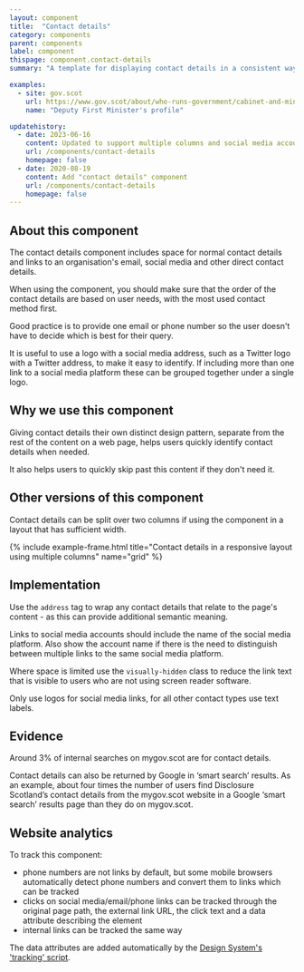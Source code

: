 ```yaml
---
layout: component
title:  "Contact details"
category: components
parent: components
label: component
thispage: component.contact-details
summary: "A template for displaying contact details in a consistent way across different pages."

examples:
  - site: gov.scot
    url: https://www.gov.scot/about/who-runs-government/cabinet-and-ministers/deputy-first-minister/
    name: "Deputy First Minister's profile"

updatehistory:
  - date: 2023-06-16
    content: Updated to support multiple columns and social media accounts, along with other minor code changes. Documentation and examples are updated to reflect these updates.
    url: /components/contact-details
    homepage: false
  - date: 2020-08-19
    content: Add "contact details" component
    url: /components/contact-details
    homepage: false
---
```



## About this component

The contact details component includes space for normal contact details and links to an organisation's email, social media and other direct contact details.

When using the component, you should make sure that the order of the contact details are based on user needs, with the most used contact method first.

Good practice is to provide one email or phone number so the user doesn't have to decide which is best for their query.

It is useful to use a logo with a social media address, such as a Twitter logo with a Twitter address, to make it easy to identify. If including more than one link to a social media platform these can be grouped together under a single logo.

## Why we use this component

Giving contact details their own distinct design pattern, separate from the rest of the content on a web page, helps users quickly identify contact details when needed.

It also helps users to quickly skip past this content if they don't need it.

## Other versions of this component

Contact details can be split over two columns if using the component in a layout that has sufficient width. 

{% include example-frame.html title="Contact details in a responsive layout using multiple columns" name="grid" %}

## Implementation

Use the ```address``` tag to wrap any contact details that relate to the page's content - as this can provide additional semantic meaning.

Links to social media accounts should include the name of the social media platform. Also show the account name if there is the need to distinguish between multiple links to the same social media platform. 

Where space is limited use the ```visually-hidden``` class to reduce the link text that is visible to users who are not using screen reader software. 

Only use logos for social media links, for all other contact types use text labels.

## Evidence

Around 3% of internal searches on mygov.scot are for contact details.

Contact details can also be returned by Google in ‘smart search’ results. As an example, about four times the number of users find Disclosure Scotland’s contact details from the mygov.scot website in a Google ‘smart search’ results page than they do on mygov.scot.  

## Website analytics

To track this component:

* phone numbers are not links by default, but some mobile browsers automatically detect phone numbers and convert them to links which can be tracked
* clicks on social media/email/phone links can be tracked through the original page path, the external link URL, the click text and a data attribute describing the element
* internal links can be tracked the same way

The data attributes are added automatically by the [Design System's 'tracking' script](/guidance/tracking/#contact-details).
